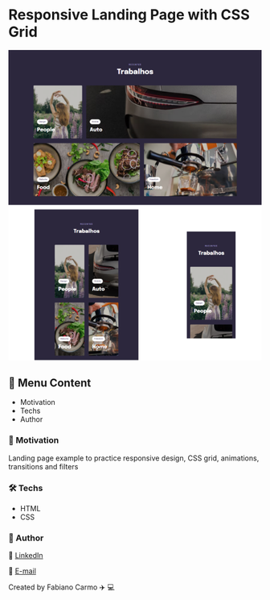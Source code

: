 # Responsive Landing Page with CSS Grid

<img width="650px" src="https://github.com/FabianoCarmo/explorer-rocketseat/blob/main/responsive-grid-page/assets/page.png">

## :memo: Menu Content

- Motivation
- Techs
- Author

### :dart: Motivation

Landing page example to practice responsive design, CSS grid, animations, transitions and filters

### :hammer_and_wrench: Techs

- HTML
- CSS

### :raising_hand: Author

:link: [LinkedIn](https://www.linkedin.com/in/fabiano-carmo/)

:email: [E-mail](mailto:fabianopc@yahoo.com)

Created by Fabiano Carmo :airplane: :computer:
